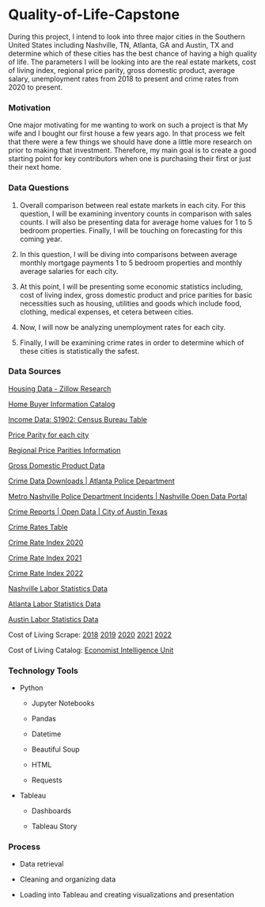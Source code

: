 # Quality-of-Life-Capstone

During this project, I intend to look into three major cities in the Southern United States including Nashville, TN, Atlanta, GA and Austin, TX and determine which of these cities has the best chance of having a high quality of life. The parameters I will be looking into are the real estate markets, cost of living index, regional price parity, gross domestic product, average salary, unemployment rates from 2018 to present and crime rates from 2020 to present.


### Motivation

One major motivating for me wanting to work on such a project is that My wife and I bought our first house a few years ago. In that process we felt that there were a few things we should have done a little more research on prior to making that investment. Therefore, my main goal is to create a good starting point for key contributors when one is purchasing their first or just their next home.


### Data Questions

1. Overall comparison between real estate markets in each city. For this question, I will be examining inventory counts in comparison with sales counts. I will also be presenting data for average home values for 1 to 5 bedroom properties. Finally, I will be touching on forecasting for this coming year.

2. In this question, I will be diving into comparisons between average monthly mortgage payments 1 to 5 bedroom properties and monthly average salaries for each city.

3. At this point, I will be presenting some economic statistics including, cost of living index, gross domestic product and price parities for basic necessities such as housing, utilities and goods which include food, clothing, medical expenses, et cetera between cities.

4. Now, I will now be analyzing unemployment rates for each city.

5. Finally, I will be examining crime rates in order to determine which of these cities is statistically the safest.


### Data Sources

[Housing Data - Zillow Research](https://www.zillow.com/research/data/)

[Home Buyer Information Catalog](https://cdn.nar.realtor/sites/default/files/documents/2022-home-buyers-and-sellers-generational-trends-03-23-2022.pdf)

[Income Data: S1902: Census Bureau Table](https://data.census.gov/table)

[Price Parity for each city](https://apps.bea.gov/iTable/?reqid=70&step=1&acrdn=8#eyJhcHBpZCI6NzAsInN0ZXBzIjpbMSwyNCwyOSwyNSwzMSwyNiwyNywzMF0sImRhdGEiOltbIlRhYmxlSWQiLCIxMDQiXSxbIkNsYXNzaWZpY2F0aW9uIiwiTm9uLUluZHVzdHJ5Il0sWyJNYWpvcl9BcmVhIiwiNSJdLFsiU3RhdGUiLFsiNSJdXSxbIkFyZWEiLFsiMTIwNjAiLCIxMjQyMCIsIjM0OTgwIl1dLFsiU3RhdGlzdGljIixbIjIiLCIzIiwiNCJdXSxbIlVuaXRfb2ZfbWVhc3VyZSIsIkxldmVscyJdLFsiWWVhciIsWyIyMDIwIiwiMjAxOSIsIjIwMTgiLCIyMDE3Il1dLFsiWWVhckJlZ2luIiwiLTEiXSxbIlllYXJfRW5kIiwiLTEiXV19)

[Regional Price Parities Information](https://www.bea.gov/system/files/papers/WP2014-8.pdf)

[Gross Domestic Product Data](https://www.bea.gov/data/gdp/gdp-county-metro-and-other-areas)

[Crime Data Downloads | Atlanta Police Department](https://sharefulton.fultoncountyga.gov/Public-Safety/City-of-Atlanta-Crime-Incidents/9w3w-ynjw)

[Metro Nashville Police Department Incidents | Nashville Open Data Portal](https://data.nashville.gov/Police/Metro-Nashville-Police-Department-Incidents/2u6v-ujjs)

[Crime Reports | Open Data | City of Austin Texas](https://data.austintexas.gov/Public-Safety/Crime-Reports/fdj4-gpfu)

[Crime Rates Table](https://en.wikipedia.org/wiki/List_of_United_States_cities_by_crime_rate#:~:text=Crime%20rates%20%20%20%20State%20%20,%20%209.12%20%2011%20more%20rows%20)

[Crime Rate Index 2020](https://www.numbeo.com/crime/region_rankings.jsp?title=2020-mid&region=021)

[Crime Rate Index 2021](https://www.numbeo.com/crime/region_rankings.jsp?title=2021-mid&region=021)

[Crime Rate Index 2022](https://www.numbeo.com/crime/region_rankings.jsp?title=2022-mid&region=021)

[Nashville Labor Statistics Data](https://data.bls.gov/cgi-bin/surveymost)

[Atlanta Labor Statistics Data](https://data.bls.gov/cgi-bin/surveymost)

[Austin Labor Statistics Data](https://data.bls.gov/cgi-bin/surveymost)

Cost of Living Scrape: [2018](https://www.numbeo.com/cost-of-living/region_rankings.jsp?title=2018&region=021)
                       [2019](https://www.numbeo.com/cost-of-living/region_rankings.jsp?title=2019&region=021)
                       [2020](https://www.numbeo.com/cost-of-living/region_rankings.jsp?title=2020&region=021)
                       [2021](https://www.numbeo.com/cost-of-living/region_rankings.jsp?title=2021&region=021)
                       [2022](https://www.numbeo.com/cost-of-living/region_rankings.jsp?title=2022&region=021)

Cost of Living Catalog: [Economist Intelligence Unit](https://worldwidecostofliving.com/asp/wcol_HelpIndexCalc.asp)

### Technology Tools

- Python

   - Jupyter Notebooks

   - Pandas

   - Datetime

   - Beautiful Soup

   - HTML

   - Requests

- Tableau

   - Dashboards

   - Tableau Story

### Process

- Data retrieval

- Cleaning and organizing data

- Loading into Tableau and creating visualizations and presentation
